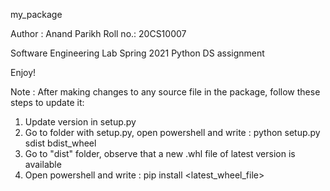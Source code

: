 my_package 

Author : Anand Parikh
Roll no.: 20CS10007

Software Engineering Lab Spring 2021
Python DS assignment 

Enjoy!

Note : After making changes to any source file in the package, follow these steps to update it:

1. Update version in setup.py
2. Go to folder with setup.py, open powershell and write : python setup.py sdist bdist_wheel
3. Go to "dist" folder, observe that a new .whl file of latest version is available
4. Open powershell and write : pip install <latest_wheel_file>
